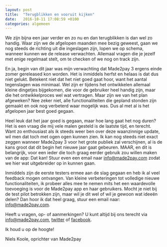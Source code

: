 ```yaml
---
layout: post
title:  "Terugblikken en vooruit kijken"
date:   2016-10-11 17:08:59 +0100
categories: algemeen
---
```

We zijn bijna een jaar verder en zo nu en dan terugblikken is dan wel zo handig. Waar zijn we de afgelopen maanden mee bezig geweest, gaan we nog steeds de richting uit die ingeslagen zijn, lopen we op schema, wanneer kunnen we de release verwachten. Allemaal vragen die je jezelf met enige regelmaat stelt, om te checken of we nog on track zijn.

En ja, begin van dit jaar was mijn verwachting dat Made2pay 3 ergens einde zomer gereleased kon worden. Het is inmiddels herfst en helaas is dat dus niet gelukt. Betekent niet dat het niet goed gaat hoor, want het aantal tegenslagen was minimaal. Wel zijn er tijdens het ontwikkelen allemaal kleine dingetjes bijgekomen, die voor de gebruiker heel handig zijn, maar die het ontwikkelproces wel wat vertragen. Maar zijn we van het plan afgeweken? Nee zeker niet, alle functionaliteiten die gepland stonden zijn gemaakt en ook nog verbeterd waar mogelijk was. Dus al met al is het afgelopen jaar best goed gegaan.

Heel leuk dat het jaar goed is gegaan, maar hoe lang gaat het nog duren? Het is een vraag die mij vele malen gesteld is de laatste tijd, en terecht. Want zo enthousiast als ik steeds weer ben over deze waanzinnige update, wil men dat toch met ogen ogen kunnen zien. Ik kan nog steeds niet exact zeggen wanneer Made2pay 3 voor het grote publiek zal verschijnen, al is de kans groot dat dit begin het nieuwe jaar gaat gebeuren. MAAR, en dit is belangrijk, voor een ieder die toch graag eerder gebruik zou willen maken van de app: Dat kan! Stuur even een email naar [info@made2pay.com](mailto:info@made2pay.com "info@made2pay.com") zodat we hier wat uitgebreider op in kunnen gaan.

Inmiddels zijn de eerste testers ermee aan de slag gegaan en heb ik al veel feedback mogen ontvangen. Van kleine verbeteringen tot volledige nieuwe functionaliteiten, ik probeer alles mee te nemen mits het een waardevolle toevoeging is voor de Made2pay app en haar gebruikers. Mocht je niet bij de test pilot betrokken zijn, maar wil je dit wel of wil je gewoon wat ideeën delen? Dan hoor ik dat heel graag, stuur een email naar: [info@made2pay.com](mailto:info@made2pay.com "info@made2pay.com").


Heeft u vragen, op- of aanmerkingen? U kunt altijd bij ons terecht via [info@made2pay.com](mailto:info@made2pay.com "email"), [twitter](https://twitter.com/made2pay "@made2pay") of [facebook](https://www.facebook.com/made2pay "Made2pay").

Ik houd u op de hoogte!

Niels Koole, oprichter van Made2pay
